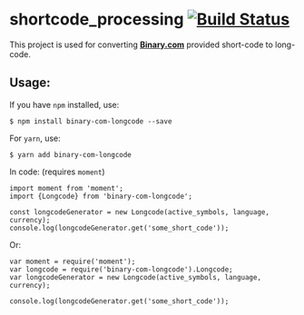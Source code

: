 # shortcode_processing [![Build Status](https://travis-ci.org/binary-com/shortcode_processing.svg?branch=master)](https://travis-ci.org/binary-com/shortcode_processing)
This project is used for converting [**Binary.com**](https://www.binary.com) provided short-code to long-code.

Usage:
----
If you have `npm` installed, use:
```
$ npm install binary-com-longcode --save
```
For `yarn`, use:
```
$ yarn add binary-com-longcode
```

In code: (requires `moment`)
```
import moment from 'moment';
import {Longcode} from 'binary-com-longcode';

const longcodeGenerator = new Longcode(active_symbols, language, currency);
console.log(longcodeGenerator.get('some_short_code'));

```
Or:
```
var moment = require('moment');
var longcode = require('binary-com-longcode').Longcode;
var longcodeGenerator = new Longcode(active_symbols, language, currency);

console.log(longcodeGenerator.get('some_short_code'));
```
